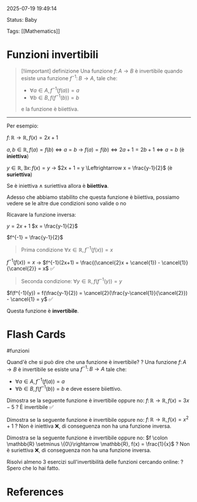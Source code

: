 2025-07-19 19:49:14

Status: Baby

Tags: [[Mathematics]]

# Funzioni invertibili

> [!iimportant] definizione
> Una funzione $f \colon A \rightarrow B$ è invertibile quando esiste una funzione $f^{-1} \colon B \rightarrow A$, tale che:
> - $\forall a \in A, f^{-1}(f(a))=a$
> - $\forall b \in B, f(f^{-1}(b)) = b$
> 
> e la funzione è biiettiva.

___
Per esempio:

$f \colon \mathbb{R} \rightarrow \mathbb{R}, f(x)=2x+1$

$a, b \in \mathbb{R}, f(a) = f(b) \Leftrightarrow a = b$ -> $f(a) = f(b) \Leftrightarrow 2a+1 = 2b+1 \Leftrightarrow a = b$ (è **iniettiva**)

$y \in \mathbb{R}, \exists x \colon f(x) = y$  -> $2x + 1 = y \Leftrightarrow x = \frac{y-1}{2}$ (è **suriettiva**)

Se è iniettiva $\wedge$ suriettiva allora è **biiettiva**.

Adesso che abbiamo stabilito che questa funzione è biiettiva, possiamo vedere se le altre due condizioni sono valide o no

Ricavare la funzione inversa:

$y = 2x + 1$
$x = \frac{y-1}{2}$

$f^{-1} = \frac{y-1}{2}$


> Prima condizione 
> $\forall x \in \mathbb{R}, f^{-1}(f(x)) = x$

$f^{-1}(f(x)) = x$ -> $f^{-1}(2x+1) = \frac{(\cancel{2}x + \cancel{1}) - \cancel{1}}{\cancel{2}} = x$ ✅ 

> Seconda condizione: 
> $\forall y \in \mathbb{R}, f(f^{-1}(y)) = y$

$f(f^{-1}(y)) = f(\frac{y-1}{2}) = \cancel{2}(\frac{y-\cancel{1}}{\cancel{2}}) - \cancel{1} = y$ ✅

Questa funzione è **invertibile**. 

# Flash Cards
#funzioni 

Quand'è che si può dire che una funzione è invertibile?
?
Una funzione $f \colon A \rightarrow B$ è invertibile se esiste una $f^{-1} \colon B \rightarrow A$ tale che:
- $\forall a \in A, f^{-1}(f(a)) = a$
- $\forall b \in B, f(f^{-1}(b)) = b$
e deve essere biiettivo.

Dimostra se la seguente funzione è invertibile oppure no:
$f \colon \mathbb{R} \rightarrow \mathbb{R}, f(x) = 3x-5$
?
È invertibile ✅

Dimostra se la seguente funzione è invertibile oppure no:
$f \colon \mathbb{R} \rightarrow \mathbb{R}, f(x) = x^{2}+1$
?
Non è iniettiva ❌, di conseguenza non ha una funzione inversa.

Dimostra se la seguente funzione è invertibile oppure no:
$f \colon \mathbb{R} \setminus \{0\}\rightarrow \mathbb{R}, f(x) = \frac{1}{x}$
?
Non è suriettiva ❌, di conseguenza non ha una funzione inversa.

Risolvi almeno 3 esercizi sull'invertibilità delle funzioni cercando online:
?
Spero che lo hai fatto.

# References